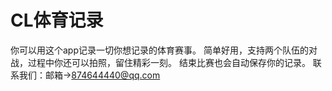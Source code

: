 # CL体育记录
你可以用这个app记录一切你想记录的体育赛事。
简单好用，支持两个队伍的对战，过程中你还可以拍照，留住精彩一刻。
结束比赛也会自动保存你的记录。
联系我们：邮箱->874644440@qq.com
